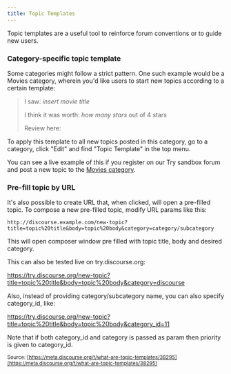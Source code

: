 ```yaml
---
title: Topic Templates
---
```


Topic templates are a useful tool to reinforce forum conventions or to guide new users.

### Category-specific topic template

Some categories might follow a strict pattern. One such example would be a Movies category, wherein you'd like users to start new topics according to a certain template:

> I saw: *insert movie title*
> 
> I think it was worth: *how many stars* out of 4 stars
> 
> Review here:

To apply this template to all new topics posted in this category, go to a category, click "Edit" and find "Topic Template" in the top menu.

You can see a live example of this if you register on our Try sandbox forum and post a new topic to the [Movies category](http://try.discourse.org/c/movies).


### Pre-fill topic by URL

It's also possible to create URL that, when clicked, will open a pre-filled topic. To compose a new pre-filled topic, modify URL params like this:

    http://discourse.example.com/new-topic?title=topic%20title&body=topic%20body&category=category/subcategory

This will open composer window pre filled with topic title, body and desired category.

This can also be tested live on try.discourse.org:

https://try.discourse.org/new-topic?title=topic%20title&body=topic%20body&category=discourse

Also, instead of providing category/subcategory name, you can also specify category_id, like:

https://try.discourse.org/new-topic?title=topic%20title&body=topic%20body&category_id=11

Note that if both category_id and category is passed as param then priority is given to category_id.

<small class="documentation-source">Source: [https://meta.discourse.org/t/what-are-topic-templates/38295](https://meta.discourse.org/t/what-are-topic-templates/38295)</small>
